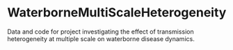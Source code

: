 # WaterborneMultiScaleHeterogeneity
Data and code for project investigating the effect of transmission heterogeneity at multiple scale on waterborne disease dynamics.
